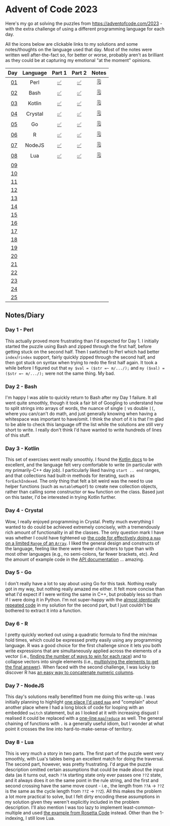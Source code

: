 # Advent of Code 2023

Here's my go at solving the puzzles from https://adventofcode.com/2023 - with the extra challenge of using a different programming language for each day.

All the icons below are clickable links to my solutions and some notes/thoughts on the language used that day. Most of the notes were written well after-the-fact so, for better or worse, probably aren't as brilliant as they could be at capturing my emotional "at the moment" opinions.

| Day                                        | Language | Part 1                                     | Part 2                                     | Notes                                 |
| -----------------------------------------: | :------: | :----------------------------------------: | :----------------------------------------: | :-----------------------------------: |
| [01](https://adventofcode.com/2023/day/1)  | Perl     | [:white_check_mark:](01_Perl/01a.pl)       | [:white_check_mark:](01_Perl/01b.pl)       | [:spiral_notepad:](#day-1---perl)     |
| [02](https://adventofcode.com/2023/day/2)  | Bash     | [:white_check_mark:](02_Bash/02a.sh)       | [:white_check_mark:](02_Bash/02b.sh)       | [:spiral_notepad:](#day-2---bash)     |
| [03](https://adventofcode.com/2023/day/3)  | Kotlin   | [:white_check_mark:](03_Kotlin/03a.kts)    | [:white_check_mark:](03_Kotlin/03b.kts)    | [:spiral_notepad:](#day-3---kotlin)   |
| [04](https://adventofcode.com/2023/day/4)  | Crystal  | [:white_check_mark:](04_Crystal/04a.cr)    | [:white_check_mark:](04_Crystal/04b.cr)    | [:spiral_notepad:](#day-4---crystal)  |
| [05](https://adventofcode.com/2023/day/5)  | Go       | [:white_check_mark:](04_Go/05a.go)         | [:white_check_mark:](05_Go/05b.go)         | [:spiral_notepad:](#day-5---go)       |
| [06](https://adventofcode.com/2023/day/6)  | R        | [:white_check_mark:](06_R/06a.r)           | [:white_check_mark:](06_R/06b.cr)          | [:spiral_notepad:](#day-6---r)        |
| [07](https://adventofcode.com/2023/day/7)  | NodeJS   | [:white_check_mark:](07_NodeJS/07a.js)     | [:white_check_mark:](07_NodeJS/07b.js)     | [:spiral_notepad:](#day-7---nodejs)   |
| [08](https://adventofcode.com/2023/day/8)  | Lua      | [:white_check_mark:](08_Lua/08a.lua)       | [:white_check_mark:](08_Lua/08b.lua)       | [:spiral_notepad:](#day-8---lua)      |
| [09](https://adventofcode.com/2023/day/9)  |          |                                            |                                            |                                       |
| [10](https://adventofcode.com/2023/day/10) |          |                                            |                                            |                                       |
| [11](https://adventofcode.com/2023/day/11) |          |                                            |                                            |                                       |
| [12](https://adventofcode.com/2023/day/12) |          |                                            |                                            |                                       |
| [13](https://adventofcode.com/2023/day/13) |          |                                            |                                            |                                       |
| [14](https://adventofcode.com/2023/day/14) |          |                                            |                                            |                                       |
| [15](https://adventofcode.com/2023/day/15) |          |                                            |                                            |                                       |
| [16](https://adventofcode.com/2023/day/16) |          |                                            |                                            |                                       |
| [17](https://adventofcode.com/2023/day/17) |          |                                            |                                            |                                       |
| [18](https://adventofcode.com/2023/day/18) |          |                                            |                                            |                                       |
| [19](https://adventofcode.com/2023/day/19) |          |                                            |                                            |                                       |
| [20](https://adventofcode.com/2023/day/20) |          |                                            |                                            |                                       |
| [21](https://adventofcode.com/2023/day/21) |          |                                            |                                            |                                       |
| [22](https://adventofcode.com/2023/day/22) |          |                                            |                                            |                                       |
| [23](https://adventofcode.com/2023/day/23) |          |                                            |                                            |                                       |
| [24](https://adventofcode.com/2023/day/24) |          |                                            |                                            |                                       |
| [25](https://adventofcode.com/2023/day/25) |          |                                            |                                            |                                       |

## Notes/Diary

### Day 1 - Perl

This actually proved more frustrating than I'd expected for Day 1. I initially started the puzzle using Bash and zipped through the first half, before getting stuck on the second half. Then I swtiched to Perl which had better `index`/`rindex` support, fairly quickly zipped through the second half, and then got stuck on syntax when trying to redo the first half again. It took a while before I figured out that `my $val = ($str =~ m/.../);` and `my ($val) = ($str =~ m/.../);` were not the same thing. My bad.

### Day 2 - Bash

I'm happy I was able to quickly return to Bash after my Day 1 failure. It all went quite smoothly, though it took a fair bit of Googling to understand how to split strings into arrays of words, the nuance of single `[` vs double `[[`, where you can/can't do math, and just generally knowing when having a whitespace was important to have/omit. I think the short of it is that I'm glad to be able to check this language off the list while the solutions are still very short to write. I really don't think I'd have wanted to write hundreds of lines of this stuff.

### Day 3 - Kotlin

This set of exercises went really smoothly. I found the [Kotlin docs](https://kotlinlang.org/docs/home.html) to be excellent, and the language felt very comfortable to write (in particular with my primarily-C++ day job). I particularly liked having `start .. end` ranges, and that collections had built-in methods for iterating, such as `forEachIndexed`. The only thing that felt a bit weird was the need to use helper functions (such as `mutableMapOf`) to create new collection objects, rather than calling some constructor or `New` function on the class. Based just on this taster, I'd be interested in trying Kotlin further.

### Day 4 - Crystal

Wow, I really enjoyed programming in Crystal. Pretty much everything I wanted to do could be achieved extremely concisely, with a tremendously rich amount of functionality in all the classes. The only question mark I have was whether I could have tightened up [the code for effectively doing a `map` on a limited `Range` of an `Array`](04_Crystal/04b.cr#L6-L8). I liked the general design and constructs of the language, feeling like there were fewer characters to type than with most other languages (e.g., no semi-colons, far fewer brackets, etc). And the amount of example code in the [API documentation](https://crystal-lang.org/api/) ... amazing.

### Day 5 - Go

I don't really have a lot to say about using Go for this task. Nothing really got in my way, but nothing really amazed me either. It felt more concise than what I'd expect if I were writing the same in C++, but probably less so than if I were doing it in Python. I'm not super-happy with the [almost identically repeated code]((05_Go/05b.cr#L53-L70)) in my solution for the second part, but I just couldn't be bothered to extract it into a function.

### Day 6 - R

I pretty quickly worked out using a quadratic formula to find the min/max hold times, which could be expressed pretty easily using any programming language. R was a good choice for the first challenge since it lets you both write expressions that are simultaneously applied across the elements of a vector (i.e., [finding the number of ways to win for each race](06_R/06a.r#L5-L8)) and to collapse vectors into single elements (i.e., [multiplying the elements to get the final answer](06_R/06a.r#L10)). When faced with the second challenge, I was lucky to discover R has [an easy way to concatenate numeric columns](06_R/06b.r#L2).

### Day 7 - NodeJS

This day's solutions really benefitted from me doing this write-up. I was initially planning to highlight [one place I'd used `map`](07_NodeJS/07a.js#L35-L36) and "complain" about another place where I had a long block of code for looping with an embedded `switch` statement, but as I looked at it with increasing disgust I realised it could be replaced with a [one-line `map`/`reduce`](07_NodeJS/07a.js#L20) as well. The general chaining of functions with `.` is a generally useful idiom, but I wonder at what point it crosses the line into hard-to-make-sense-of territory.

### Day 8 - Lua

This is very much a story in two parts. The first part of the puzzle went very smoothly, with Lua's tables being an excellent match for doing the traversal. The second part, however, was pretty frustrating. I'd argue the puzzle description omitted certain assumptions that could be made about the input data (as it turns out, each `??A` starting state only ever passes one `??Z` state, and it always does it on the same point in the rule string, and the first and second crossing have the same move count - i.e., the length from `??A` -> `??Z` is the same as the cycle length from `??Z` -> `??Z`). All this makes the problem a lot more practical to solve, but I felt dirty encoding these assumptions in my solution given they weren't explicitly included in the problem description. I'll also mention I was too lazy to implement least-common-multiple and used [the example from Rosetta Code](https://rosettacode.org/wiki/Least_common_multiple#Lua) instead. Other than the 1-indexing, I still love Lua.
